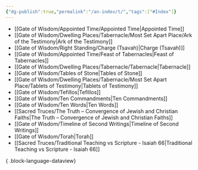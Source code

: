 ```yaml
---
{"dg-publish":true,"permalink":"/an-index/t/","tags":["#Index"]}
---
```



- [[Gate of Wisdom/Appointed Time/Appointed Time\|Appointed Time]]
- [[Gate of Wisdom/Dwelling Places/Tabernacle/Most Set Apart Place/Ark of the Testimony\|Ark of the Testimony]]
- [[Gate of Wisdom/Right Standing/Charge (Tsavah)\|Charge (Tsavah)]]
- [[Gate of Wisdom/Appointed Time/Feast of Tabernacles\|Feast of Tabernacles]]
- [[Gate of Wisdom/Dwelling Places/Tabernacle/Tabernacle\|Tabernacle]]
- [[Gate of Wisdom/Tables of Stone\|Tables of Stone]]
- [[Gate of Wisdom/Dwelling Places/Tabernacle/Most Set Apart Place/Tablets of Testimony\|Tablets of Testimony]]
- [[Gate of Wisdom/Tefillos\|Tefillos]]
- [[Gate of Wisdom/Ten Commandments\|Ten Commandments]]
- [[Gate of Wisdom/Ten Words\|Ten Words]]
- [[Sacred Truces/The Truth – Convergence of Jewish and Christian Faiths\|The Truth – Convergence of Jewish and Christian Faiths]]
- [[Gate of Wisdom/Timeline of Second Writings\|Timeline of Second Writings]]
- [[Gate of Wisdom/Torah\|Torah]]
- [[Sacred Truces/Traditional Teaching vs Scripture - Isaiah 66\|Traditional Teaching vs Scripture - Isaiah 66]]

{ .block-language-dataview}